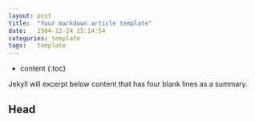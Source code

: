```yaml
---
layout: post
title:  "Your markdown article template"
date:   1984-12-24 15:14:54
categories: template
tags:   template
---
```


* content
{:toc}

Jekyll will excerpt below content that has four blank lines as a summary.




## Head
